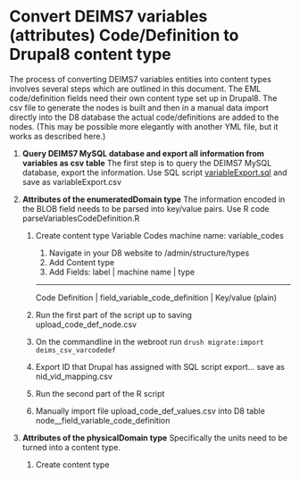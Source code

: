 # Convert DEIMS7 variables (attributes) Code/Definition to Drupal8 content type

The process of converting DEIMS7 variables entities into content types involves several steps which are outlined in this document.  The EML code/definition fields need their own content type set up in Drupal8.  The csv file to generate the nodes is built and then in a manual data import directly into the D8 database the actual code/definitions are added to the nodes. (This may be possible more elegantly with another YML file, but it works as described here.)

1. __Query DEIMS7 MySQL database and export all information from variables as csv table__ The first step is to query the DEIMS7 MySQL database, export the information. Use SQL script   [variableExport.sql](https://github.com/lter/Deims7-8-Migration/blob/master/SQLexport_queries/variableExport.sql) and save as variableExport.csv

1. __Attributes of the enumeratedDomain type__ The information encoded in the BLOB field needs to be parsed into key/value pairs. Use R code parseVariablesCodeDefinition.R
    1. Create content type Variable Codes machine name: variable_codes
    	1. Navigate in your D8 website to /admin/structure/types
    	1. Add Content type
    	1. Add Fields: 
    	label | machine name | type
    	--------------------------------------------------------------------
    	Code Definition | field_variable_code_definition | Key/value (plain)
    	
    1. Run the first part of the script up to saving upload_code_def_node.csv
    1. On the commandline in the webroot run `drush migrate:import deims_csv_varcodedef`
    1. Export ID that Drupal has assigned with SQL script export... save as nid_vid_mapping.csv
    1. Run the second part of the R script
    1. Manually import file upload_code_def_values.csv into D8 table node__field_variable_code_definition
    
1. __Attributes of the physicalDomain type__ Specifically the units need to be turned into a content type.
	1. Create content type 
    

